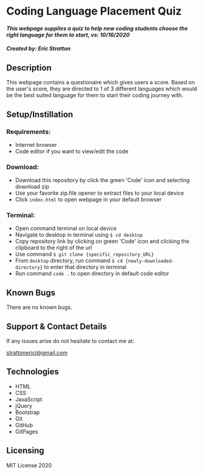 # Coding Language Placement Quiz

#### _This webpage supplies a quiz to help new coding students choose the right language for them to start, vs: 10/16/2020_

#### _Created by: Eric Stratton_

## Description

This webpage contains a questionaire which gives users a score. Based on the user's score, they are directed to 1 of 3 different languages which would be the best suited language for them to start their coding journey with.

## Setup/Instillation 

### Requirements:
- Internet browser
- Code editor if you want to view/edit the code 

### Download:
- Download this repository by click the green 'Code' icon and selecting download zip
- Use your favorite zip.file opener to extract files to your local device
- Click `index.html` to open webpage in your default browser

### Terminal:
- Open command terminal on local device
- Navigate to desktop in terminal using `$ cd desktop`
- Copy repository link by clicking on green 'Code' icon and clicking the clipboard to the right of the url
- Use command `$ git clone {specific_repository_URL}`
- From `desktop` directory, run command `$ cd {newly-downloaded-directory}` to enter that directory in terminal
- Run command `code .` to open directory in default code editor

## Known Bugs

There are no known bugs.

## Support & Contact Details

If any issues arise do not hesitate to contact me at:

<strattonericj@gmail.com>

## Technologies

- HTML
- CSS
- JavaScript
- jQuery
- Bootstrap
- Git
- GitHub
- GitPages

## Licensing

MIT License 2020
